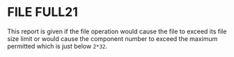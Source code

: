 




<h1 class="heading"><span class="name">FILE FULL</span><span class="command">21</span></h1>

This report is given if the file operation would cause the file to exceed its file size limit or would cause the component number to exceed the maximum permitted which is just below `2*32`.



